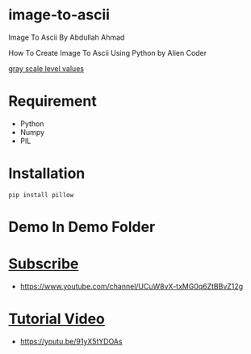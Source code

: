# image-to-ascii
Image To Ascii By Abdullah Ahmad

How To Create Image To Ascii Using Python by Alien Coder

[gray scale level values](http://paulbourke.net/dataformats/asciiart/)

# Requirement
- Python
- Numpy
- PIL

# Installation
```pip install numpy
pip install pillow
```

# Demo In Demo Folder

# [Subscribe](https://www.youtube.com/channel/UCuW8vX-txMG0q6ZtBBvZ12g)
- https://www.youtube.com/channel/UCuW8vX-txMG0q6ZtBBvZ12g

# [Tutorial Video](https://youtu.be/91yX5tYDOAs)
- https://youtu.be/91yX5tYDOAs
